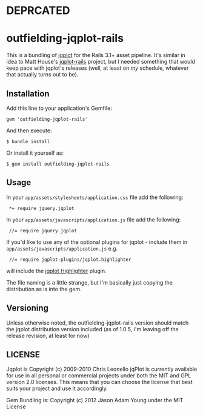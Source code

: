 # DEPRCATED

# outfielding-jqplot-rails

This is a bundling of [jqplot](http://www.jqplot.com/) for the Rails 3.1+ asset pipeline. It's similar in idea to Matt House's [jqplot-rails](https://github.com/eightbitraptor/jqplot-rails) project, but I needed something that would keep pace with jqplot's releases (well, at least on *my* schedule, whatever that actually turns out to be).

## Installation

Add this line to your application's Gemfile:

    gem 'outfielding-jqplot-rails'

And then execute:

    $ bundle install

Or install it yourself as:

    $ gem install outfielding-jqplot-rails

## Usage

In your ```app/assets/stylesheets/application.css``` file add the following:
     
     *= require jquery.jqplot

In your ```app/assets/javascripts/application.js``` file add the following:

     //= require jquery.jqplot

If you'd like to use any of the optional plugins for jqplot - include them in ```app/assets/javascripts/application.js``` e.g.

     //= require jqplot-plugins/jqplot.highlighter

will include the [jqplot Highlighter](http://www.jqplot.com/docs/files/plugins/jqplot-highlighter-js.html) plugin.

The file naming is a little strange, but I'm basically just copying the distribution as is into the gem.

## Versioning

Unless otherwise noted, the outfielding-jqplot-rails version should match the jqplot distribution version included (as of 1.0.5, i'm leaving off the release revision, at least for now)

## LICENSE

Jqplot is Copyright (c) 2009-2010 Chris Leonello
jqPlot is currently available for use in all personal or commercial projects 
under both the MIT and GPL version 2.0 licenses. This means that you can 
choose the license that best suits your project and use it accordingly. 

Gem Bundling is: Copyright (c) 2012 Jason Adam Young under the MIT License
